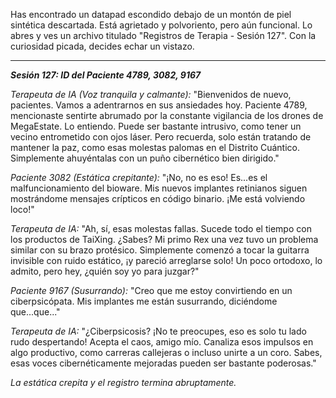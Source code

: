 Has encontrado un datapad escondido debajo de un montón de piel sintética descartada. Está agrietado y polvoriento, pero aún funcional. Lo abres y ves un archivo titulado "Registros de Terapia - Sesión 127". Con la curiosidad picada, decides echar un vistazo.

---

**_Sesión 127: ID del Paciente 4789, 3082, 9167_**

_Terapeuta de IA (Voz tranquila y calmante):_ "Bienvenidos de nuevo, pacientes. Vamos a adentrarnos en sus ansiedades hoy. Paciente 4789, mencionaste sentirte abrumado por la constante vigilancia de los drones de MegaEstate. Lo entiendo. Puede ser bastante intrusivo, como tener un vecino entrometido con ojos láser. Pero recuerda, solo están tratando de mantener la paz, como esas molestas palomas en el Distrito Cuántico. Simplemente ahuyéntalas con un puño cibernético bien dirigido."

_Paciente 3082 (Estática crepitante):_ "¡No, no es eso! Es...es el malfuncionamiento del bioware. Mis nuevos implantes retinianos siguen mostrándome mensajes crípticos en código binario. ¡Me está volviendo loco!"

_Terapeuta de IA:_ "Ah, sí, esas molestas fallas. Sucede todo el tiempo con los productos de TaiXing. ¿Sabes? Mi primo Rex una vez tuvo un problema similar con su brazo protésico. Simplemente comenzó a tocar la guitarra invisible con ruido estático, ¡y pareció arreglarse solo! Un poco ortodoxo, lo admito, pero hey, ¿quién soy yo para juzgar?"

_Paciente 9167 (Susurrando):_ "Creo que me estoy convirtiendo en un ciberpsicópata. Mis implantes me están susurrando, diciéndome que...que..."

_Terapeuta de IA:_ "¿Ciberpsicosis? ¡No te preocupes, eso es solo tu lado rudo despertando! Acepta el caos, amigo mío. Canaliza esos impulsos en algo productivo, como carreras callejeras o incluso unirte a un coro. Sabes, esas voces cibernéticamente mejoradas pueden ser bastante poderosas."

_La estática crepita y el registro termina abruptamente._
